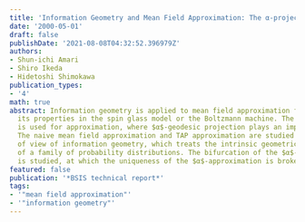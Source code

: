 ```yaml
---
title: 'Information Geometry and Mean Field Approximation: The α-projection Approach'
date: '2000-05-01'
draft: false
publishDate: '2021-08-08T04:32:52.396979Z'
authors:
- Shun-ichi Amari
- Shiro Ikeda
- Hidetoshi Shimokawa
publication_types:
- '4'
math: true
abstract: Information geometry is applied to mean field approximation for elucidating
  its properties in the spin glass model or the Boltzmann machine. The $α$-divergence
  is used for approximation, where $α$-geodesic projection plays an important role.
  The naive mean field approximation and TAP approximation are studied from the point
  of view of information geometry, which treats the intrinsic geometric structures
  of a family of probability distributions. The bifurcation of the $α$-projection
  is studied, at which the uniqueness of the $α$-approximation is broken.
featured: false
publication: '*BSIS technical report*'
tags:
- '"mean field approximation"'
- '"information geometry"'
---
```

